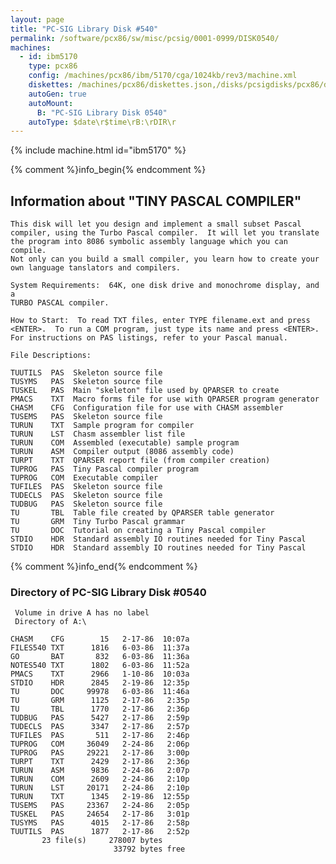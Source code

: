 ```yaml
---
layout: page
title: "PC-SIG Library Disk #540"
permalink: /software/pcx86/sw/misc/pcsig/0001-0999/DISK0540/
machines:
  - id: ibm5170
    type: pcx86
    config: /machines/pcx86/ibm/5170/cga/1024kb/rev3/machine.xml
    diskettes: /machines/pcx86/diskettes.json,/disks/pcsigdisks/pcx86/diskettes.json
    autoGen: true
    autoMount:
      B: "PC-SIG Library Disk 0540"
    autoType: $date\r$time\rB:\rDIR\r
---
```


{% include machine.html id="ibm5170" %}

{% comment %}info_begin{% endcomment %}

## Information about "TINY PASCAL COMPILER"

    This disk will let you design and implement a small subset Pascal
    compiler, using the Turbo Pascal compiler.  It will let you translate
    the program into 8086 symbolic assembly language which you can compile.
    Not only can you build a small compiler, you learn how to create your
    own language tanslators and compilers.
    
    System Requirements:  64K, one disk drive and monochrome display, and a
    TURBO PASCAL compiler.
    
    How to Start:  To read TXT files, enter TYPE filename.ext and press
    <ENTER>.  To run a COM program, just type its name and press <ENTER>.
    For instructions on PAS listings, refer to your Pascal manual.
    
    File Descriptions:
    
    TUUTILS  PAS  Skeleton source file
    TUSYMS   PAS  Skeleton source file
    TUSKEL   PAS  Main "skeleton" file used by QPARSER to create
    PMACS    TXT  Macro forms file for use with QPARSER program generator
    CHASM    CFG  Configuration file for use with CHASM assembler
    TUSEMS   PAS  Skeleton source file
    TURUN    TXT  Sample program for compiler
    TURUN    LST  Chasm assembler list file
    TURUN    COM  Assembled (executable) sample program
    TURUN    ASM  Compiler output (8086 assembly code)
    TURPT    TXT  QPARSER report file (from compiler creation)
    TUPROG   PAS  Tiny Pascal compiler program
    TUPROG   COM  Executable compiler
    TUFILES  PAS  Skeleton source file
    TUDECLS  PAS  Skeleton source file
    TUDBUG   PAS  Skeleton source file
    TU       TBL  Table file created by QPARSER table generator
    TU       GRM  Tiny Turbo Pascal grammar
    TU       DOC  Tutorial on creating a Tiny Pascal compiler
    STDIO    HDR  Standard assembly IO routines needed for Tiny Pascal
    STDIO    HDR  Standard assembly IO routines needed for Tiny Pascal
{% comment %}info_end{% endcomment %}


### Directory of PC-SIG Library Disk #0540

     Volume in drive A has no label
     Directory of A:\

    CHASM    CFG        15   2-17-86  10:07a
    FILES540 TXT      1816   6-03-86  11:37a
    GO       BAT       832   6-03-86  11:36a
    NOTES540 TXT      1802   6-03-86  11:52a
    PMACS    TXT      2966   1-10-86  10:03a
    STDIO    HDR      2845   2-19-86  12:35p
    TU       DOC     99978   6-03-86  11:46a
    TU       GRM      1125   2-17-86   2:35p
    TU       TBL      1770   2-17-86   2:36p
    TUDBUG   PAS      5427   2-17-86   2:59p
    TUDECLS  PAS      3347   2-17-86   2:57p
    TUFILES  PAS       511   2-17-86   2:46p
    TUPROG   COM     36049   2-24-86   2:06p
    TUPROG   PAS     29221   2-17-86   3:00p
    TURPT    TXT      2429   2-17-86   2:36p
    TURUN    ASM      9836   2-24-86   2:07p
    TURUN    COM      2609   2-24-86   2:10p
    TURUN    LST     20171   2-24-86   2:10p
    TURUN    TXT      1345   2-19-86  12:55p
    TUSEMS   PAS     23367   2-24-86   2:05p
    TUSKEL   PAS     24654   2-17-86   3:01p
    TUSYMS   PAS      4015   2-17-86   2:58p
    TUUTILS  PAS      1877   2-17-86   2:52p
           23 file(s)     278007 bytes
                           33792 bytes free
